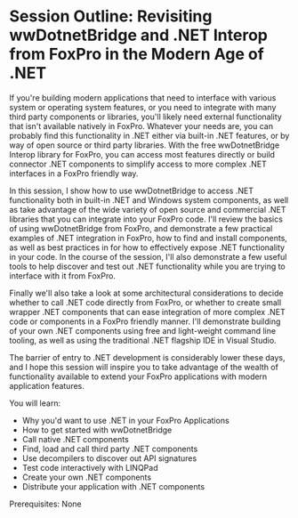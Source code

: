 # Session Outline: Revisiting wwDotnetBridge and .NET Interop from FoxPro in the Modern Age of .NET 
If you're building modern applications that need to interface with various system or operating system features, or you need to integrate with many third party components or libraries, you'll likely need external functionality that isn't available natively in FoxPro. Whatever your needs are, you can probably find this functionality in .NET either via built-in .NET features, or by way of open source or third party libraries. With the free wwDotnetBridge Interop library for FoxPro, you can access most features directly or build connector .NET components to simplify access to more complex .NET interfaces in a FoxPro friendly way.

In this session, I show how to use wwDotnetBridge to access .NET functionality both in built-in .NET and Windows system components, as well as take advantage of the wide variety of open source and commercial .NET libraries that you can integrate into your FoxPro code. I'll review the basics of using wwDotnetBridge from FoxPro, and demonstrate a few practical examples of .NET integration in FoxPro, how to find and install components, as well as best practices in for how to effectively expose .NET functionality in your code. In the course of the session, I'll also demonstrate a few useful tools to help discover and test out .NET functionality while you are trying to interface with it from FoxPro.

Finally we'll also take a look at some architectural considerations to decide whether to call .NET code directly from FoxPro, or whether to create small wrapper .NET components that can ease integration of more complex .NET code or components in a FoxPro friendly manner. I'll demonstrate building of your own .NET components using free and light-weight command line tooling, as well as using the traditional .NET flagship IDE in Visual Studio.

The barrier of entry to .NET development is considerably lower these days, and I hope this session will inspire you to take advantage of the wealth of functionality available to extend your FoxPro applications with modern application features.

You will learn:

- Why you'd want to use .NET in your FoxPro Applications
- How to get started with wwDotnetBridge
- Call native .NET components
- Find, load and call third party .NET components
- Use decompilers to discover out API signatures
- Test code interactively with LINQPad
- Create your own .NET components
- Distribute your application with .NET components

Prerequisites: None